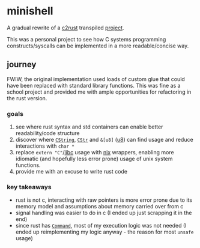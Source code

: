 # minishell

A gradual rewrite of a [c2rust](https://github.com/immunant/c2rust) transpiled [project](https://gh.jschwabe.site/42_minishell).

This was a personal project to see how C systems programming constructs/syscalls can be implemented in a more readable/concise way.

## journey

FWIW, the original implementation used loads of custom glue that could have been replaced with standard library functions. This was fine as a school project and provided me with ample opportunities for refactoring in the rust version.

### goals
1. see where rust syntax and std containers can enable better readability/code structure
2. discover where [`CString`](https://doc.rust-lang.org/stable/std/ffi/struct.CString.html), [`CStr`](https://doc.rust-lang.org/stable/std/ffi/struct.CStr.html) and `&[u8]` ([u8](https://doc.rust-lang.org/stable/std/primitive.u8.html)) can find usage and reduce interactions with `char *`
3. replace `extern "C"`/[libc](https://docs.rs/libc/latest/libc/) usage with [nix](https://docs.rs/nix/latest/nix/) wrappers, enabling more idiomatic (and hopefully less error prone) usage of unix system functions.
4. provide me with an excuse to write rust code

### key takeaways
- rust is not c, interacting with raw pointers is more error prone due to its memory model and assumptions about memory carried over from c
- signal handling was easier to do in c (I ended up just scrapping it in the end)
- since rust has [`Command`](https://doc.rust-lang.org/std/process/struct.Command.html), most of my execution logic was not needed (I ended up reimplementing my logic anyway - the reason for most `unsafe` usage)